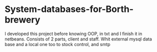 # System-databases-for-Borth-brewery
I developed this project before knowing OOP, in txt and I finish it in netbeans. Consists of 2 parts, client and staff.
Whit external mysql data base and a local one too to stock control, and smtp
